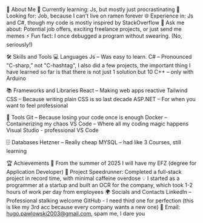 🚀 About Me
🌱 Currently learning: Js, but mostly just procrastinating
💼 Looking for: Job, because I can't live on ramen forever
🌐 Experience in: Js and C#, though my code is mostly inspired by StackOverflow
💬 Ask me about: Potential job offers, exciting freelance projects, or just send me memes
⚡ Fun fact: I once debugged a program without swearing. (No, seriously!)

🛠 Skills and Tools
💻 Languages
Js – Was easy to learn.
C# – Pronounced "C-sharp," not "C-hashtag", I also did a few projects, the important thing I have learned so far is that there is not just 1 solution but 10
C++ – only with Arduino

📚 Frameworks and Libraries
React – Making web apps reactive
Tailwind CSS – Because writing plain CSS is so last decade
ASP.NET – For when you want to feel professional

🔧 Tools
Git – Because losing your code once is enough
Docker – Containerizing my chaos
VS Code – Where all my coding magic happens
Visual Studio - professional VS Code

🗄 Databases
Hetzner – Really cheap
MYSQL – had like 3 Courses, still learning 

🏆 Achievements
🏅 From the summer of 2025 I will have my EFZ (degree for Application Developer)
🚀 Project Speedrunner: Completed a full-stack project in record time, with minimal caffeine overdose
💡 I started as a programmer at a startup and built an OCR for the company, which took 1-2 hours of work per day from employees
🌍 Socials and Contacts
LinkedIn – Professional stalking welcome
GitHub - I need third one for perfection (this is like my 3rd acc because every company wants a new one) 
📧 Email: hugo.pawlowski2003@gmail.com, spam me, I dare you
